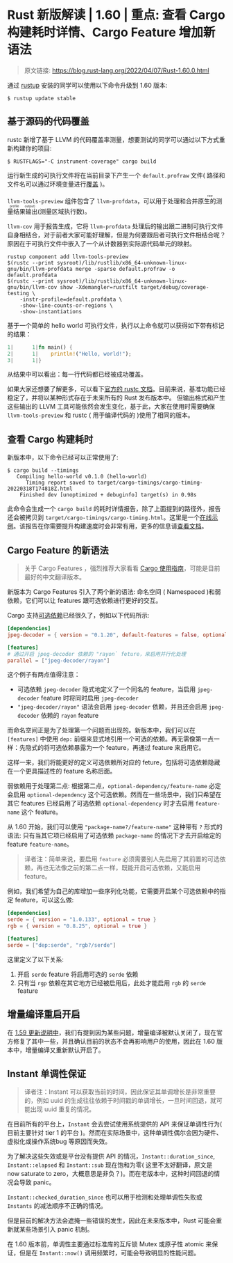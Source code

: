 # Rust 新版解读 | 1.60 | 重点: 查看 Cargo 构建耗时详情、Cargo Feature 增加新语法

> 原文链接: https://blog.rust-lang.org/2022/04/07/Rust-1.60.0.html


通过 [rustup](https://www.rust-lang.org/tools/install) 安装的同学可以使用以下命令升级到 1.60 版本:
```shell
$ rustup update stable
```

## 基于源码的代码覆盖
rustc 新增了基于 LLVM 的代码覆盖率测量，想要测试的同学可以通过以下方式重新构建你的项目:
```shell
$ RUSTFLAGS="-C instrument-coverage" cargo build
```

运行新生成的可执行文件将在当前目录下产生一个 `default.profraw` 文件( 路径和文件名可以通过环境变量进行[覆盖](https://doc.rust-lang.org/stable/rustc/instrument-coverage.html#running-the-instrumented-binary-to-generate-raw-coverage-profiling-data) )。

`llvm-tools-preview` 组件包含了 `llvm-profdata`，可以用于处理和合并<ruby>原生的测量结果输出<rt>raw profile output)</rt></ruby>(测量区域执行数)。

`llvm-cov` 用于报告生成，它将 `llvm-profdata` 处理后的输出跟二进制可执行文件自身相结合，对于前者大家可能好理解，但是为何要跟后者可执行文件相结合呢？原因在于可执行文件中嵌入了一个从计数器到实际源代码单元的映射。

```shell
rustup component add llvm-tools-preview
$(rustc --print sysroot)/lib/rustlib/x86_64-unknown-linux-gnu/bin/llvm-profdata merge -sparse default.profraw -o default.profdata
$(rustc --print sysroot)/lib/rustlib/x86_64-unknown-linux-gnu/bin/llvm-cov show -Xdemangler=rustfilt target/debug/coverage-testing \
    -instr-profile=default.profdata \
    -show-line-counts-or-regions \
    -show-instantiations
```

基于一个简单的 hello world 可执行文件，执行以上命令就可以获得如下带有标记的结果：
```rust
1|      1|fn main() {
2|      1|    println!("Hello, world!");
3|      1|}
```

从结果中可以看出：每一行代码都已经被成功覆盖。

如果大家还想要了解更多，可以看下[官方的 rustc 文档](https://doc.rust-lang.org/rustc/instrument-coverage.html)。目前来说，基准功能已经稳定了，并将以某种形式存在于未来所有的 Rust 发布版本中。 但输出格式和产生这些输出的 LLVM 工具可能依然会发生变化，基于此，大家在使用时需要确保 `llvm-tools-preview` 和 rustc ( 用于编译代码的 )使用了相同的版本。

## 查看 Cargo 构建耗时
新版本中，以下命令已经可以正常使用了:
```shell
$ cargo build --timings
   Compiling hello-world v0.1.0 (hello-world)
      Timing report saved to target/cargo-timings/cargo-timing-20220318T174818Z.html
    Finished dev [unoptimized + debuginfo] target(s) in 0.98s
```

此命令会生成一个 `cargo build` 的耗时详情报告，除了上面提到的路径外，报告还会被拷贝到 `target/cargo-timings/cargo-timing.html`。这里是一个[在线示例](https://blog.rust-lang.org/images/2022-04-07-timing.html)。该报告在你需要提升构建速度时会非常有用，更多的信息请[查看文档](https://doc.rust-lang.org/nightly/cargo/reference/timings.html)。

## Cargo Feature 的新语法

> 关于 Cargo Features ，强烈推荐大家看看 [Cargo 使用指南](https://course.rs/cargo/reference/features/intro.html)，可能是目前最好的中文翻译版本。

新版本为 Cargo Features 引入了两个新的语法: 命名空间 ( Namespaced )和弱依赖，它们可以让 features 跟可选依赖进行更好的交互。

Cargo 支持[可选依赖](https://course.rs/cargo/reference/features/intro.html#可选依赖)已经很久了，例如以下代码所示:
```toml
[dependencies]
jpeg-decoder = { version = "0.1.20", default-features = false, optional = true }

[features]
# 通过开启 jpeg-decoder 依赖的 "rayon` feture，来启用并行化处理
parallel = ["jpeg-decoder/rayon"]
```

这个例子有两点值得注意：

- 可选依赖 `jpeg-decoder` 隐式地定义了一个同名的 feature，当启用 `jpeg-decoder` feature 时将同时启用 `jpeg-decoder`
- `"jpeg-decoder/rayon"` 语法会启用 `jpeg-decoder` 依赖，并且还会启用 `jpeg-decoder` 依赖的 `rayon` feature

而命名空间正是为了处理第一个问题而出现的。新版本中，我们可以在 `[features]` 中使用 `dep:` 前缀来显式地引用一个可选的依赖。再无需像第一点一样：先隐式的将可选依赖暴露为一个 feature，再通过 feature 来启用它。

这样一来，我们将能更好的定义可选依赖所对应的 feture，包括将可选依赖隐藏在一个更具描述性的 feature 名称后面。

弱依赖用于处理第二点: 根据第二点，`optional-dependency/feature-name` 必定会启用 `optional-dependency` 这个可选依赖。然而在一些场景中，我们只希望在其它 features 已经启用了可选依赖 `optional-dependency` 时才去启用 `feature-name` 这个 feature。

从 1.60 开始，我们可以使用 `"package-name?/feature-name"` 这种带有 `?` 形式的语法: 只有当其它项已经启用了可选依赖 `package-name` 的情况下才去开启给定的 feature `feature-name`。

> 译者注：简单来说，要启用 `feature` 必须需要别人先启用了其前置的可选依赖，再也无法像之前的第二点一样，既能开启可选依赖，又能启用 feature。

例如，我们希望为自己的库增加一些序列化功能，它需要开启某个可选依赖中的指定 feature，可以这么做:
```toml
[dependencies]
serde = { version = "1.0.133", optional = true }
rgb = { version = "0.8.25", optional = true }

[features]
serde = ["dep:serde", "rgb?/serde"]
```

这里定义了以下关系:

1. 开启 `serde` feature 将启用可选的 `serde` 依赖
2. 只有当 `rgp` 依赖在其它地方已经被启用后，此处才能启用 `rgb` 的 `serde` feature

## 增量编译重启开启
在 [1.59 更新说明中](https://course.rs/appendix/rust-versions/1.59.html)，我们有提到因为某些问题，增量编译被默认关闭了，现在官方修复了其中一些，并且确认目前的状态不会再影响用户的使用，因此在 1.60 版本中，增量编译又重新默认开启了。

## Instant 单调性保证
> 译者注：Instant 可以获取当前的时间，因此保证其单调增长是非常重要的，例如 uuid 的生成往往依赖于时间戳的单调增长，一旦时间回退，就可能出现 uuid 重复的情况。

在目前所有的平台上，`Instant` 会去尝试使用系统提供的 API 来保证单调性行为( 目前主要针对 tier 1 的平台 )。然而在实际场景中，这种单调性偶尔会因为硬件、虚拟化或操作系统bug 等原因而失效。

为了解决这些失效或是平台没有提供 API 的情况，`Instant::duration_since`, `Instant::elapsed` 和 `Instant::sub` 现在饱和为零( 这里不太好翻译，原文是 now saturate to zero，大概意思是非负？)。而在老版本中，这种时间回退的情况会导致 panic。

`Instant::checked_duration_since` 也可以用于检测和处理单调性失败或 `Instants` 的减法顺序不正确的情况。

但是目前的解决方法会遮掩一些错误的发生，因此在未来版本中，Rust 可能会重新就某些场景引入 panic 机制。

在 1.60 版本前，单调性主要通过标准库的互斥锁 Mutex 或原子性 atomic 来保证，但是在 `Instant::now()` 调用频繁时，可能会导致明显的性能问题。
